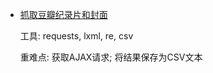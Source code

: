
- [抓取豆瓣纪录片和封面](https://github.com/CuiCh/python-spider/blob/master/douban_documentary.py)

  工具: requests, lxml, re, csv

  重难点: 获取AJAX请求; 将结果保存为CSV文本